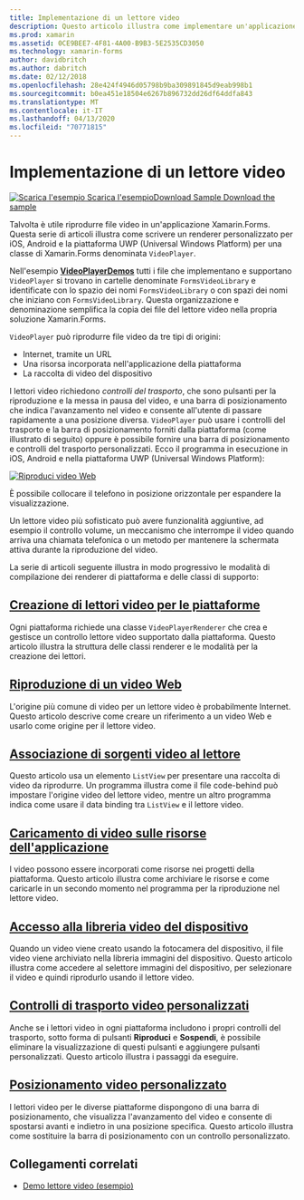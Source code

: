 ```yaml
---
title: Implementazione di un lettore video
description: Questo articolo illustra come implementare un'applicazione lettore video con Xamarin.Forms.
ms.prod: xamarin
ms.assetid: 0CE9BEE7-4F81-4A00-B9B3-5E2535CD3050
ms.technology: xamarin-forms
author: davidbritch
ms.author: dabritch
ms.date: 02/12/2018
ms.openlocfilehash: 28e424f4946d05798b9ba309891845d9eab998b1
ms.sourcegitcommit: b0ea451e18504e6267b896732dd26df64ddfa843
ms.translationtype: MT
ms.contentlocale: it-IT
ms.lasthandoff: 04/13/2020
ms.locfileid: "70771815"
---
```

# <a name="implementing-a-video-player"></a>Implementazione di un lettore video

[![Scarica](~/media/shared/download.png) l'esempio Scarica l'esempioDownload Sample Download the sample](https://docs.microsoft.com/samples/xamarin/xamarin-forms-samples/customrenderers-videoplayerdemos)

Talvolta è utile riprodurre file video in un'applicazione Xamarin.Forms. Questa serie di articoli illustra come scrivere un renderer personalizzato per iOS, Android e la piattaforma UWP (Universal Windows Platform) per una classe di Xamarin.Forms denominata `VideoPlayer`.

Nell'esempio [**VideoPlayerDemos**](https://docs.microsoft.com/samples/xamarin/xamarin-forms-samples/customrenderers-videoplayerdemos) tutti i file che implementano e supportano `VideoPlayer` si trovano in cartelle denominate `FormsVideoLibrary` e identificate con lo spazio dei nomi `FormsVideoLibrary` o con spazi dei nomi che iniziano con `FormsVideoLibrary`. Questa organizzazione e denominazione semplifica la copia dei file del lettore video nella propria soluzione Xamarin.Forms.

`VideoPlayer` può riprodurre file video da tre tipi di origini:

- Internet, tramite un URL
- Una risorsa incorporata nell'applicazione della piattaforma
- La raccolta di video del dispositivo

I lettori video richiedono *controlli del trasporto*, che sono pulsanti per la riproduzione e la messa in pausa del video, e una barra di posizionamento che indica l'avanzamento nel video e consente all'utente di passare rapidamente a una posizione diversa. `VideoPlayer` può usare i controlli del trasporto e la barra di posizionamento forniti dalla piattaforma (come illustrato di seguito) oppure è possibile fornire una barra di posizionamento e controlli del trasporto personalizzati. Ecco il programma in esecuzione in iOS, Android e nella piattaforma UWP (Universal Windows Platform):

[![Riproduci video Web](web-videos-images/playwebvideo-small.png "Riproduci video Web")](web-videos-images/playwebvideo-large.png#lightbox "Riproduci video Web")

È possibile collocare il telefono in posizione orizzontale per espandere la visualizzazione.

Un lettore video più sofisticato può avere funzionalità aggiuntive, ad esempio il controllo volume, un meccanismo che interrompe il video quando arriva una chiamata telefonica o un metodo per mantenere la schermata attiva durante la riproduzione del video.

La serie di articoli seguente illustra in modo progressivo le modalità di compilazione dei renderer di piattaforma e delle classi di supporto:

## <a name="creating-the-platform-video-players"></a>[Creazione di lettori video per le piattaforme](player-creation.md)

Ogni piattaforma richiede una classe `VideoPlayerRenderer` che crea e gestisce un controllo lettore video supportato dalla piattaforma. Questo articolo illustra la struttura delle classi renderer e le modalità per la creazione dei lettori.

## <a name="playing-a-web-video"></a>[Riproduzione di un video Web](web-videos.md)

L'origine più comune di video per un lettore video è probabilmente Internet. Questo articolo descrive come creare un riferimento a un video Web e usarlo come origine per il lettore video.

## <a name="binding-video-sources-to-the-player"></a>[Associazione di sorgenti video al lettore](source-bindings.md)

Questo articolo usa un elemento `ListView` per presentare una raccolta di video da riprodurre. Un programma illustra come il file code-behind può impostare l'origine video del lettore video, mentre un altro programma indica come usare il data binding tra `ListView` e il lettore video.

## <a name="loading-application-resource-videos"></a>[Caricamento di video sulle risorse dell'applicazione](loading-resources.md)

I video possono essere incorporati come risorse nei progetti della piattaforma. Questo articolo illustra come archiviare le risorse e come caricarle in un secondo momento nel programma per la riproduzione nel lettore video.

## <a name="accessing-the-devices-video-library"></a>[Accesso alla libreria video del dispositivo](accessing-library.md)

Quando un video viene creato usando la fotocamera del dispositivo, il file video viene archiviato nella libreria immagini del dispositivo. Questo articolo illustra come accedere al selettore immagini del dispositivo, per selezionare il video e quindi riprodurlo usando il lettore video.

## <a name="custom-video-transport-controls"></a>[Controlli di trasporto video personalizzati](custom-transport.md)

Anche se i lettori video in ogni piattaforma includono i propri controlli del trasporto, sotto forma di pulsanti **Riproduci** e **Sospendi**, è possibile eliminare la visualizzazione di questi pulsanti e aggiungere pulsanti personalizzati. Questo articolo illustra i passaggi da eseguire.

## <a name="custom-video-positioning"></a>[Posizionamento video personalizzato](custom-positioning.md)

I lettori video per le diverse piattaforme dispongono di una barra di posizionamento, che visualizza l'avanzamento del video e consente di spostarsi avanti e indietro in una posizione specifica. Questo articolo illustra come sostituire la barra di posizionamento con un controllo personalizzato.

## <a name="related-links"></a>Collegamenti correlati

- [Demo lettore video (esempio)](https://docs.microsoft.com/samples/xamarin/xamarin-forms-samples/customrenderers-videoplayerdemos)
